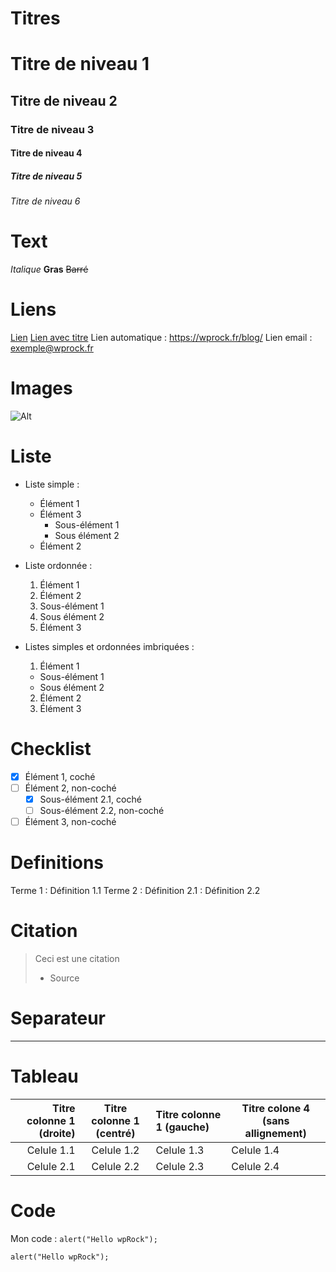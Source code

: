 # Titres 

# Titre de niveau 1
## Titre de niveau 2
### Titre de niveau 3
#### Titre de niveau 4
##### Titre de niveau 5
###### Titre de niveau 6

# Text

*Italique*
**Gras**
~~Barré~~

# Liens

[Lien](https://exemple.com)
[Lien avec titre](https://exemple.com)
Lien automatique : <https://wprock.fr/blog/>
Lien email : <exemple@wprock.fr>

# Images

![Alt](https://wprock.fr/wp-content/uploads/2018/11/wprock-wallpaper-wapuu-wordpress-paris-520x254.jpg "Title, facultatif")

# Liste

* Liste simple : 
  * Élément 1
  * Élément 3
    * Sous-élément 1
    * Sous élément 2
  * Élément 2
  
* Liste ordonnée : 
  1. Élément 1
  2. Élément 2
    1. Sous-élément 1
    2. Sous élément 2
  3. Élément 3

* Listes simples et ordonnées imbriquées : 
  1. Élément 1
    * Sous-élément 1
    * Sous élément 2
  2. Élément 2
  3. Élément 3

# Checklist

- [x] Élément 1, coché
- [ ] Élément 2, non-coché
  - [x] Sous-élément 2.1, coché
  - [ ] Sous-élément 2.2, non-coché
- [ ] Élément 3, non-coché

# Definitions

Terme 1
: Définition 1.1
Terme 2
: Définition 2.1
: Définition 2.2

# Citation

> Ceci est une citation
> - Source

# Separateur

***

# Tableau

Titre colonne 1 (droite) | Titre colonne 1 (centré) | Titre colonne 1 (gauche) | Titre colone 4 (sans allignement)
 ---: | :---: | :--- | ---
Celule 1.1 | Celule 1.2 | Celule 1.3 | Celule 1.4
Celule 2.1 | Celule 2.2 | Celule 2.3 | Celule 2.4

# Code

Mon code : `alert("Hello wpRock");`

```
alert("Hello wpRock");
```